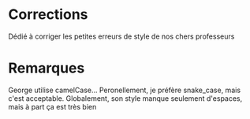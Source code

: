 # Corrections
 Dédié à corriger les petites erreurs de style de nos chers professeurs

# Remarques
 George utilise camelCase... Peronellement, je préfère snake_case, mais c'est acceptable.
 Globalement, son style manque seulement d'espaces, mais à part ça est très bien

